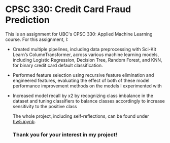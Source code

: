 # CPSC 330: Credit Card Fraud Prediction

This is an assignment for UBC's CPSC 330: Applied Machine Learning course. For this assignment, I:

- Created multiple pipelines, including data preprocessing with Sci-Kit Learn’s ColumnTransformer, across various machine learning models, including Logistic Regression, Decision Tree, Random Forest, and KNN, for binary credit card default classification.
- Performed feature selection using recursive feature elimination and engineered features, evaluating the effect of both of these model performance improvement methods on the models I experimented with
- Increased model recall by x2 by recognizing class imbalance in the dataset and tuning classifiers to balance classes accordingly to increase sensitivity to the positive class

  The whole project, including self-reflections, can be found under [hw5.ipynb](https://github.com/chloezandberg/cpsc330hw5/blob/main/hw5.ipynb).

  ### Thank you for your interest in my project!


